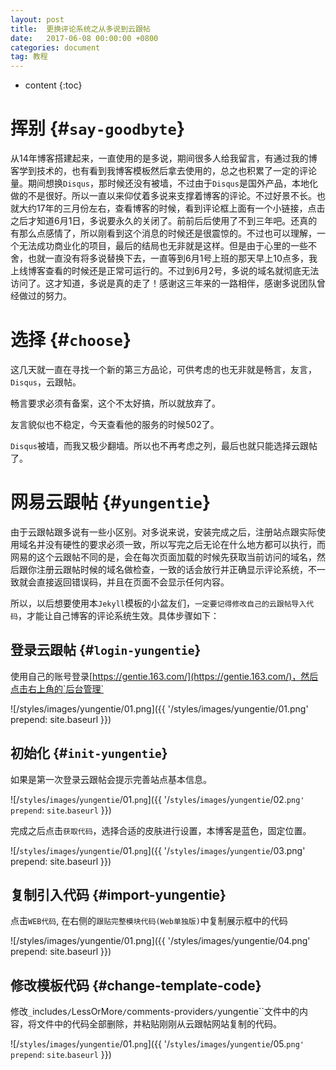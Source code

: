 ```yaml
---
layout: post
title:  更换评论系统之从多说到云跟帖
date:   2017-06-08 00:00:00 +0800
categories: document
tag: 教程
---
```


* content
{:toc}


挥别			{#`say-goodbyte`}
====================================

从14年博客搭建起来，一直使用的是多说，期间很多人给我留言，有通过我的博客学到技术的，也有看到我博客模板然后拿去使用的，总之也积累了一定的评论量。期间想换`Disqus`，那时候还没有被墙，不过由于`Disqus`是国外产品，本地化做的不是很好。所以一直以来仰仗着多说来支撑着博客的评论。不过好景不长。也就大约17年的三月份左右，查看博客的时候，看到评论框上面有一个小链接，点击之后才知道6月1日，多说要永久的关闭了。前前后后使用了不到三年吧。还真的有那么点感情了，所以刚看到这个消息的时候还是很震惊的。不过也可以理解，一个无法成功商业化的项目，最后的结局也无非就是这样。但是由于心里的一些不舍，也就一直没有将多说替换下去，一直等到6月1号上班的那天早上10点多，我上线博客查看的时候还是正常可运行的。不过到6月2号，多说的域名就彻底无法访问了。这才知道，多说是真的走了！感谢这三年来的一路相伴，感谢多说团队曾经做过的努力。


选择			{#`choose`}
====================================

这几天就一直在寻找一个新的第三方品论，可供考虑的也无非就是畅言，友言，`Disqus`，云跟帖。

畅言要求必须有备案，这个不太好搞，所以就放弃了。

友言貌似也不稳定，今天查看他的服务的时候502了。

`Disqus`被墙，而我又极少翻墙。所以也不再考虑之列，最后也就只能选择云跟帖了。


网易云跟帖			{#`yungentie`}
====================================

由于云跟帖跟多说有一些小区别。对多说来说，安装完成之后，注册站点跟实际使用域名并没有硬性的要求必须一致，所以写完之后无论在什么地方都可以执行，而网易的这个云跟帖不同的是，会在每次页面加载的时候先获取当前访问的域名，然后跟你注册云跟帖时候的域名做检查，一致的话会放行并正确显示评论系统，不一致就会直接返回错误码，并且在页面不会显示任何内容。

所以，以后想要使用本`Jekyll`模板的小盆友们，`一定要记得修改自己的云跟帖导入代码`，才能让自己博客的评论系统生效。具体步骤如下：

登录云跟帖			{#`login-yungentie`}
---------------------

使用自己的账号登录[https://gentie.163.com/](https://gentie.163.com/)，然后点击右上角的`后台管理`

![/styles/images/yungentie/01.png]({{ '/styles/images/yungentie/01.png' 
 prepend: site.baseurl  }})

初始化			{#`init-yungentie`}
---------------------

如果是第一次登录云跟帖会提示完善站点基本信息。

![/`styles`/`images`/`yungentie`/01.`png`]({{ '/`styles`/`images`/`yungentie`/02.`png'` 
 `prepend`: `site`.`baseurl`  }})

完成之后点击`获取代码`，选择合适的皮肤进行设置，本博客是蓝色，固定位置。

![/`styles`/`images`/`yungentie`/01.`png`]({{ '/`styles`/`images`/`yungentie`/03.png' 
 prepend: site.baseurl  }})

复制引入代码			{#import-yungentie}
---------------------

点击`WEB代码`, 在右侧的`跟贴完整模块代码(Web单独版)`中复制展示框中的代码

![/styles/images/yungentie/01.png]({{ '/styles/images/yungentie/04.png' 
 prepend: site.baseurl  }})

修改模板代码			{#change-template-code}
---------------------

修改`_`includes`/`LessOrMore`/`comments-providers`/`yungentie``文件中的内容，将文件中的代码全部删除，并粘贴刚刚从云跟帖网站复制的代码。

![/`styles`/`images`/`yungentie`/01.`png`]({{ '/`styles`/`images`/`yungentie`/05.`png'` 
 `prepend`: `site`.`baseurl`  }})
